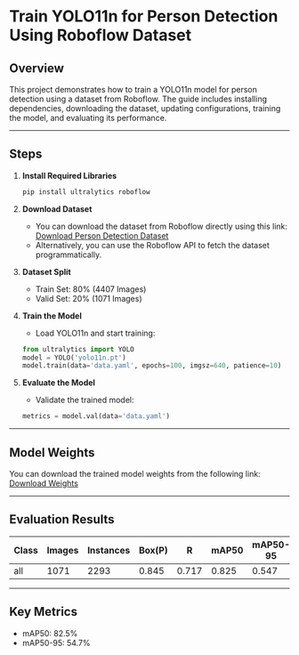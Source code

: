 # **Train YOLO11n for Person Detection Using Roboflow Dataset**

## **Overview**
This project demonstrates how to train a YOLO11n model for person detection using a dataset from Roboflow. The guide includes installing dependencies, downloading the dataset, updating configurations, training the model, and evaluating its performance.

---

## **Steps**

1. **Install Required Libraries**
   ```bash
   pip install ultralytics roboflow
   ```

2. **Download Dataset**
   - You can download the dataset from Roboflow directly using this link:  
   [Download Person Detection Dataset](https://universe.roboflow.com/titulacin/person-detection-9a6mk/dataset/16)  
   - Alternatively, you can use the Roboflow API to fetch the dataset programmatically.

3. **Dataset Split**
   - Train Set: 80% (4407 Images)  
   - Valid Set: 20% (1071 Images)  

4. **Train the Model**
   - Load YOLO11n and start training:
   ```python
   from ultralytics import YOLO
   model = YOLO('yolo11n.pt')
   model.train(data='data.yaml', epochs=100, imgsz=640, patience=10)
   ```

5. **Evaluate the Model**
   - Validate the trained model:
   ```python
   metrics = model.val(data='data.yaml')
   ```

---

## **Model Weights**
You can download the trained model weights from the following link:  
[Download Weights](https://github.com/Raafat-Nagy/Train-YOLO-Object-Detection-on-Custom-Dataset/tree/main/runs/detect/train/weights)

---

## **Evaluation Results**
| Class | Images | Instances | Box(P) | R | mAP50 | mAP50-95 |
|-------|--------|-----------|--------|---|-------|----------|
| all   | 1071   | 2293      | 0.845  | 0.717 | 0.825 | 0.547    |

---

## **Key Metrics**
- mAP50: 82.5%
- mAP50-95: 54.7%

